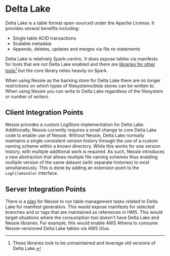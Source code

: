 # Delta Lake

Delta Lake is a table format open-sourced under the Apache License. It provides several benefits including:

* Single table ACID transactions
* Scalable metadata
* Appends, deletes, updates and merges via file re-statements

Delta Lake is relatively Spark-centric. It does expose tables via manifests for tools
that are not Delta Lake enabled and there
are [libraries for other tools](https://github.com/delta-io/connectors)[^1] but the
core library relies heavily on Spark.

When using Nessie as the backing store for Delta Lake there are no longer restrictions on which types of filesystems/blob stores can be
written to. When using Nessie you can write to Delta Lake regardless of the filesystem or number
of writers.

## Client Integration Points

Nessie provides a custom LogStore implementation for Delta Lake. Additionally, Nessie
currently requires a small change to core Delta Lake code to enable use of Nessie.
Without Nessie, Delta Lake normally maintains a single consistent version history through
the use of a custom naming scheme within a known directory. While this works for one
version history, with multiple additional work is required. As such, Nessie introduces
a new abstraction that allows multiple file naming schemes thus enabling
multiple version of the same dataset (with separate histories) to exist simultaneously.
This is done by adding an extension point to the `LogFileHandler` interface.

## Server Integration Points

There is a [plan](https://github.com/projectnessie/nessie/issues/123) for Nessie to run table
management tasks related to Delta Lake for manifest generation. This would expose manifests
for selected branches and or tags that are maintained as references in HMS.
This would target situations where the consumption tool doesn't have Delta Lake and Nessie libraries.
For example, this would enable AWS Athena to consume Nessie-versioned Delta Lake tables via AWS Glue.

[^1]: These libraries look to be unmaintained and leverage old versions of Delta Lake.

